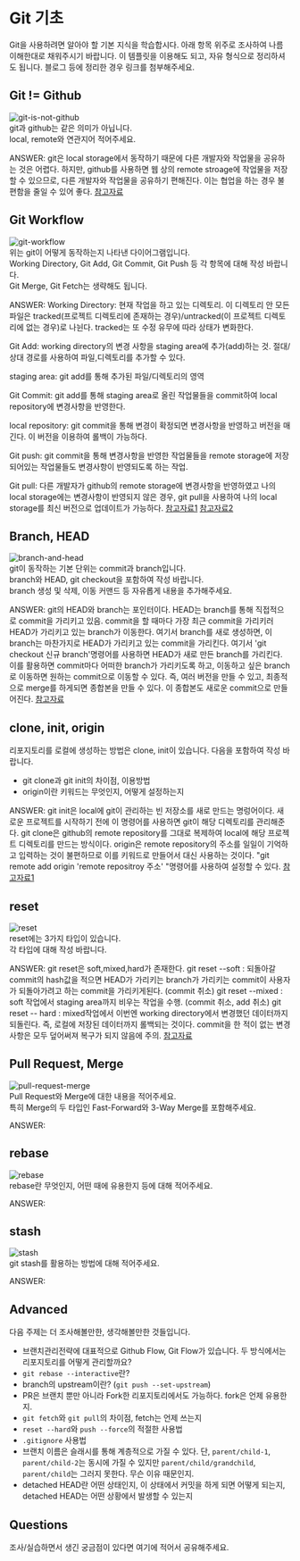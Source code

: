 # Git 기초
Git을 사용하려면 알아야 할 기본 지식을 학습합시다. 아래 항목 위주로 조사하여 나름 이해한대로 채워주시기 바랍니다. 이 템플릿을 이용해도 되고, 자유 형식으로 정리하셔도 됩니다. 블로그 등에 정리한 경우 링크를 첨부해주세요.

## Git != Github
![git-is-not-github](https://user-images.githubusercontent.com/51331195/160232512-3d6686ca-4ae3-4f11-a8d7-c893c0a7526a.png)  
git과 github는 같은 의미가 아닙니다.  
local, remote와 연관지어 적어주세요.

ANSWER: git은 local storage에서 동작하기 때문에 다른 개발자와 작업물을 공유하는 것은 어렵다. 하지만, github를 사용하면 웹 상의 remote stroage에 작업물을 저장할 수 있으므로, 다른 개발자와 작업물을 공유하기 편해진다. 이는 협업을 하는 경우 불편함을 줄일 수 있어 좋다.
[참고자료](https://yeongjaekong.tistory.com/4)

## Git Workflow
![git-workflow](https://cdn-media-1.freecodecamp.org/images/1*iL2J8k4ygQlg3xriKGimbQ.png)  
위는 git이 어떻게 동작하는지 나타낸 다이어그램입니다.  
Working Directory, Git Add, Git Commit, Git Push 등 각 항목에 대해 작성 바랍니다.  
Git Merge, Git Fetch는 생략해도 됩니다.

ANSWER: 
Working Directory: 현재 작업을 하고 있는 디렉토리. 이 디렉토리 안 모든 파일은 tracked(프로젝트 디렉토리에 존재하는 경우)/untracked(이 프로젝트 디렉토리에 없는 경우)로 나뉜다. tracked는 또 수정 유무에 따라 상태가 변화한다.

Git Add: working directory의 변경 사항을 staging area에 추가(add)하는 것. 절대/상대 경로를 사용하여 파일,디렉토리를 추가할 수 있다.

staging area: git add를 통해 추가된 파일/디렉토리의 영역 

Git Commit: git add를 통해 staging area로 올린 작업물들을 commit하여 local repository에 변경사항을 반영한다.

local repository: git commit을 통해 변경이 확정되면 변경사항을 반영하고 버전을 매긴다.
이 버전을 이용하여 롤백이 가능하다.

Git push: git commit을 통해 변경사항을 반영한 작업물들을 remote storage에 저장되어있는 작업물들도 변경사항이 반영되도록 하는 작업.

Git pull: 다른 개발자가 github의 remote storage에 변경사항을 반영하였고 나의 local storage에는 변경사항이 반영되지 않은 경우, git pull을 사용하여 나의 local storage를 최신 버전으로 업데이트가 가능하다.
 [참고자료1](https://iseunghan.tistory.com/322)
[참고자료2](https://anerim.tistory.com/203)

## Branch, HEAD
![branch-and-head](https://ihatetomatoes.net/wp-content/uploads/2020/04/07-head-pointer.png)  
git이 동작하는 기본 단위는 commit과 branch입니다.  
branch와 HEAD, git checkout을 포함하여 작성 바랍니다.  
branch 생성 및 삭제, 이동 커맨드 등 자유롭게 내용을 추가해주세요.

ANSWER: git의 HEAD와 branch는 포인터이다. HEAD는 branch를 통해 직접적으로 commit을 가리키고 있음. commit을 할 때마다 가장 최근 commit을 가리키러 HEAD가 가리키고 있는 branch가 이동한다. 여기서 branch를 새로 생성하면, 이 branch는 마찬가지로 HEAD가 가리키고 있는 commit을 가리킨다.
여기서 'git checkout 신규 branch'명령어를 사용하면 HEAD가 새로 만든 branch를 가리킨다.
이를 활용하면 commit마다 어떠한 branch가 가리키도록 하고, 이동하고 싶은 branch로 이동하면 원하는 commit으로 이동할 수 있다. 즉, 여러 버전을 만들 수 있고, 최종적으로 merge를 하게되면 종합본을 만들 수 있다. 이 종합본도 새로운 commit으로 만들어진다.
[참고자료](https://charles098.tistory.com/24)

## clone, init, origin
리포지토리를 로컬에 생성하는 방법은 clone, init이 있습니다. 다음을 포함하여 작성 바랍니다.
- git clone과 git init의 차이점, 이용방법
- origin이란 키워드는 무엇인지, 어떻게 설정하는지

ANSWER: git init은 local에 git이 관리하는 빈 저장소를 새로 만드는 명렁어이다. 새로운 프로젝트를 시작하기 전에 이 명령어를 사용하면 git이 해당 디렉토리를 관리해준다.
git clone은 github의 remote repository를 그대로 복제하여 local에 해당 프로젝트 디렉토리를 만드는 방식이다.
origin은 remote repository의 주소를 일일이 기억하고 입력하는 것이 불편하므로 이를 키워드로 만들어서 대신 사용하는 것이다. "git remote add origin 'remote repositroy 주소' "명령어를 사용하여 설정할 수 있다.
[참고자료1](https://velog.io/@yejine2/git-%EC%A0%80%EC%9E%A5%EC%86%8C-%EC%83%9D%EC%84%B1-init-clone-%EB%B0%A9%EB%B2%95)



## reset
![reset](https://user-images.githubusercontent.com/51331195/160235594-8836570b-e8bf-484a-bb92-b2bd6d873066.png)  
reset에는 3가지 타입이 있습니다.  
각 타입에 대해 작성 바랍니다.

ANSWER: git reset은 soft,mixed,hard가 존재한다.
git reset --soft : 되돌아갈 commit의 hash값을 적으면 HEAD가 가리키는 branch가 가리키는 commit이 사용자가 되돌아가려고 하는 commit을 가리키게된다. (commit 취소)
git reset --mixed : soft 작업에서 staging area까지 비우는 작업을 수행. (commit 취소, add 취소)
git reset -- hard : mixed작업에서 이번엔 working directory에서 변경했던 데이터까지 되돌린다. 즉, 로컬에 저장된 데이터까지 롤백되는 것이다. commit을 한 적이 없는 변경사항은 모두 덮어써져 복구가 되지 않음에 주의.
[참고자료](https://git-scm.com/book/ko/v2/Git-%EB%8F%84%EA%B5%AC-Reset-%EB%AA%85%ED%99%95%ED%9E%88-%EC%95%8C%EA%B3%A0-%EA%B0%80%EA%B8%B0)

## Pull Request, Merge
![pull-request-merge](https://atlassianblog.wpengine.com/wp-content/uploads/bitbucket411-blog-1200x-branches2.png)  
Pull Request와 Merge에 대한 내용을 적어주세요.  
특히 Merge의 두 타입인 Fast-Forward와 3-Way Merge를 포함해주세요.

ANSWER:


## rebase
![rebase](https://user-images.githubusercontent.com/51331195/160234052-7fe70f85-5906-4474-b809-782adae92b3c.png)  
rebase란 무엇인지, 어떤 때에 유용한지 등에 대해 적어주세요.

ANSWER:


## stash
![stash](https://d8it4huxumps7.cloudfront.net/bites/wp-content/banners/2023/4/642a663eaff96_git_stash.png)  
git stash를 활용하는 방법에 대해 적어주세요.

ANSWER:


## Advanced
다음 주제는 더 조사해볼만한, 생각해볼만한 것들입니다. 
- 브랜치관리전략에 대표적으로 Github Flow, Git Flow가 있습니다. 두 방식에서는 리포지토리를 어떻게 관리할까요?
- `git rebase --interactive`란?
- branch의 upstream이란? (`git push --set-upstream`)
- PR은 브랜치 뿐만 아니라 Fork한 리포지토리에서도 가능하다. fork은 언제 유용한지. 
- `git fetch`와 `git pull`의 차이점, fetch는 언제 쓰는지
- `reset --hard`와 `push --force`의 적절한 사용법
- `.gitignore` 사용법
- 브랜치 이름은 슬래시를 통해 계층적으로 가질 수 있다. 단, `parent/child-1`, `parent/child-2`는 동시에 가질 수 있지만 `parent/child/grandchild`, `parent/child`는 그러지 못한다. 무슨 이유 때문인지. 
- detached HEAD란 어떤 상태인지, 이 상태에서 커밋을 하게 되면 어떻게 되는지, detached HEAD는 어떤 상황에서 발생할 수 있는지

## Questions
조사/실습하면서 생긴 궁금점이 있다면 여기에 적어서 공유해주세요.
